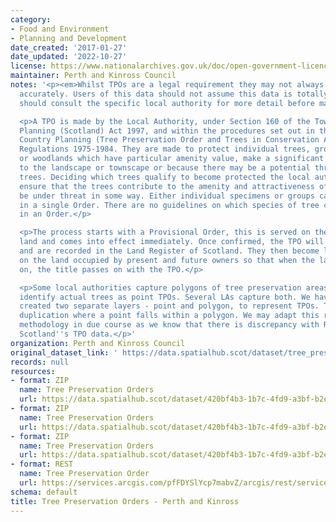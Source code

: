 ```yaml
---
category:
- Food and Environment
- Planning and Development
date_created: '2017-01-27'
date_updated: '2022-10-27'
license: https://www.nationalarchives.gov.uk/doc/open-government-licence/version/3/
maintainer: Perth and Kinross Council
notes: '<p><em>Whilst TPOs are a legal requirement they may not always be digitised
  accurately. Users of this data should not assume this data is totally accurate and
  should consult the specific local authority for more detail before making any decisions</em></p>

  <p>A TPO is made by the Local Authority, under Section 160 of the Town and Country
  Planning (Scotland) Act 1997, and within the procedures set out in the Town and
  Country Planning (Tree Preservation Order and Trees in Conservation Areas) (Scotland)
  Regulations 1975-1984. They are made to protect individual trees, groups of trees
  or woodlands which have particular amenity value, make a significant contribution
  to the landscape or townscape or because there may be a potential threat to the
  trees. Deciding which trees qualify to become protected the local authority must
  ensure that the trees contribute to the amenity and attractiveness of an area and
  be under threat in some way. Either individual specimens or groups can be protected
  in a single Order. There are no guidelines on which species of tree can be included
  in an Order.</p>

  <p>The process starts with a Provisional Order, this is served on the owner of the
  land and comes into effect immediately. Once confirmed, the TPO will remain indefinitely
  and are recorded in the Land Register of Scotland. They then become legal burdens
  on the land occupied by present and future owners so that when the land is sold
  on, the title passes on with the TPO.</p>

  <p>Some local authorities capture polygons of tree preservation areas. Others will
  identify actual trees as point TPOs. Several LAs capture both. We have initially
  created two separate layers - point and polygon, to represent TPOs. This may show
  duplication where a point falls within a polygon. We may adapt this rationale and
  methodology in due course as we know that there is discrepancy with Registers of
  Scotland''s TPO data.</p>'
organization: Perth and Kinross Council
original_dataset_link: ' https://data.spatialhub.scot/dataset/tree_preservation_orders-pk'
records: null
resources:
- format: ZIP
  name: Tree Preservation Orders
  url: https://data.spatialhub.scot/dataset/420bf4b3-1b7c-4fd9-a3bf-b2e604fae001/resource/f5c01628-70dd-455e-8f45-aa43adda53ba/download/treepreservationorders.zip
- format: ZIP
  name: Tree Preservation Orders
  url: https://data.spatialhub.scot/dataset/420bf4b3-1b7c-4fd9-a3bf-b2e604fae001/resource/b30efff3-5528-4508-ba7d-8af7c5e14c0c/download/treepreservationorders.zip
- format: ZIP
  name: Tree Preservation Orders
  url: https://data.spatialhub.scot/dataset/420bf4b3-1b7c-4fd9-a3bf-b2e604fae001/resource/cd0e99a9-cfee-4e9f-b24e-03cb57f1cdb7/download/tree_preservation_order.zip
- format: REST
  name: Tree Preservation Order
  url: https://services.arcgis.com/pfFDYSlYcp7mabvZ/arcgis/rest/services/Tree_Preservation_Order/FeatureServer
schema: default
title: Tree Preservation Orders - Perth and Kinross
---
```


